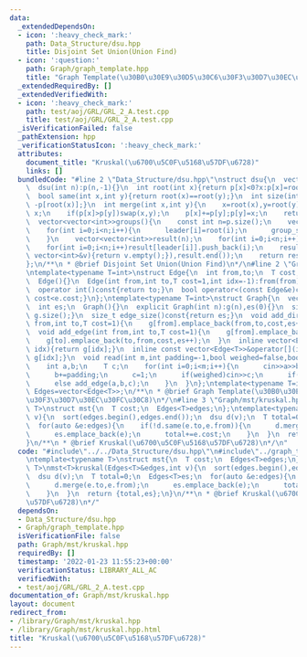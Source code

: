 ```yaml
---
data:
  _extendedDependsOn:
  - icon: ':heavy_check_mark:'
    path: Data_Structure/dsu.hpp
    title: Disjoint Set Union(Union Find)
  - icon: ':question:'
    path: Graph/graph_template.hpp
    title: "Graph Template(\u30B0\u30E9\u30D5\u30C6\u30F3\u30D7\u30EC\u30FC\u30C8)"
  _extendedRequiredBy: []
  _extendedVerifiedWith:
  - icon: ':heavy_check_mark:'
    path: test/aoj/GRL/GRL_2_A.test.cpp
    title: test/aoj/GRL/GRL_2_A.test.cpp
  _isVerificationFailed: false
  _pathExtension: hpp
  _verificationStatusIcon: ':heavy_check_mark:'
  attributes:
    document_title: "Kruskal(\u6700\u5C0F\u5168\u57DF\u6728)"
    links: []
  bundledCode: "#line 2 \"Data_Structure/dsu.hpp\"\nstruct dsu{\n  vector<int>p;\n\
    \  dsu(int n):p(n,-1){}\n  int root(int x){return p[x]<0?x:p[x]=root(p[x]);}\n\
    \  bool same(int x,int y){return root(x)==root(y);}\n  int size(int x){return\
    \ -p[root(x)];}\n  int merge(int x,int y){\n    x=root(x),y=root(y);\n    if(x==y)return\
    \ x;\n    if(p[x]>p[y])swap(x,y);\n    p[x]+=p[y];p[y]=x;\n    return x;\n  }\n\
    \  vector<vector<int>>groups(){\n    const int n=p.size();\n    vector<int>leader(n),group_size(n);\n\
    \    for(int i=0;i<n;i++){\n      leader[i]=root(i);\n      group_size[leader[i]]++;\n\
    \    }\n    vector<vector<int>>result(n);\n    for(int i=0;i<n;i++)result[i].reserve(group_size[i]);\n\
    \    for(int i=0;i<n;i++)result[leader[i]].push_back(i);\n    result.erase(remove_if(result.begin(),result.end(),[](const\
    \ vector<int>&v){return v.empty();}),result.end());\n    return result;\n  }\n\
    };\n/**\n * @brief Disjoint Set Union(Union Find)\n*/\n#line 2 \"Graph/graph_template.hpp\"\
    \ntemplate<typename T=int>\nstruct Edge{\n  int from,to;\n  T cost;\n  int idx;\n\
    \  Edge(){}\n  Edge(int from,int to,T cost=1,int idx=-1):from(from),to(to),cost(cost),idx(idx){}\n\
    \  operator int()const{return to;}\n  bool operator<(const Edge&e)const{return\
    \ cost<e.cost;}\n};\ntemplate<typename T=int>\nstruct Graph{\n  vector<vector<Edge<T>>>g;\n\
    \  int es;\n  Graph(){}\n  explicit Graph(int n):g(n),es(0){}\n  size_t size()const{return\
    \ g.size();}\n  size_t edge_size()const{return es;}\n  void add_directed_edge(int\
    \ from,int to,T cost=1){\n    g[from].emplace_back(from,to,cost,es++);\n  }\n\
    \  void add_edge(int from,int to,T cost=1){\n    g[from].emplace_back(from,to,cost,es);\n\
    \    g[to].emplace_back(to,from,cost,es++);\n  }\n  inline vector<Edge<T>>&operator[](int\
    \ idx){return g[idx];}\n  inline const vector<Edge<T>>&operator[](int idx)const{return\
    \ g[idx];}\n  void read(int m,int padding=-1,bool weighed=false,bool direct=false){\n\
    \    int a,b;\n    T c;\n    for(int i=0;i<m;i++){\n      cin>>a>>b;\n      a+=padding;\n\
    \      b+=padding;\n      c=1;\n      if(weighed)cin>>c;\n      if(direct)add_directed_edge(a,b,c);\n\
    \      else add_edge(a,b,c);\n    }\n  }\n};\ntemplate<typename T=int>\nusing\
    \ Edges=vector<Edge<T>>;\n/**\n * @brief Graph Template(\u30B0\u30E9\u30D5\u30C6\
    \u30F3\u30D7\u30EC\u30FC\u30C8)\n*/\n#line 3 \"Graph/mst/kruskal.hpp\"\ntemplate<typename\
    \ T>\nstruct mst{\n  T cost;\n  Edges<T>edges;\n};\ntemplate<typename T>\nmst<T>kruskal(Edges<T>&edges,int\
    \ v){\n  sort(edges.begin(),edges.end());\n  dsu d(v);\n  T total=0;\n  Edges<T>es;\n\
    \  for(auto &e:edges){\n    if(!d.same(e.to,e.from)){\n      d.merge(e.to,e.from);\n\
    \      es.emplace_back(e);\n      total+=e.cost;\n    }\n  }\n  return {total,es};\n\
    }\n/**\n * @brief Kruskal(\u6700\u5C0F\u5168\u57DF\u6728)\n*/\n"
  code: "#include\"../../Data_Structure/dsu.hpp\"\n#include\"../graph_template.hpp\"\
    \ntemplate<typename T>\nstruct mst{\n  T cost;\n  Edges<T>edges;\n};\ntemplate<typename\
    \ T>\nmst<T>kruskal(Edges<T>&edges,int v){\n  sort(edges.begin(),edges.end());\n\
    \  dsu d(v);\n  T total=0;\n  Edges<T>es;\n  for(auto &e:edges){\n    if(!d.same(e.to,e.from)){\n\
    \      d.merge(e.to,e.from);\n      es.emplace_back(e);\n      total+=e.cost;\n\
    \    }\n  }\n  return {total,es};\n}\n/**\n * @brief Kruskal(\u6700\u5C0F\u5168\
    \u57DF\u6728)\n*/"
  dependsOn:
  - Data_Structure/dsu.hpp
  - Graph/graph_template.hpp
  isVerificationFile: false
  path: Graph/mst/kruskal.hpp
  requiredBy: []
  timestamp: '2022-01-23 11:55:23+00:00'
  verificationStatus: LIBRARY_ALL_AC
  verifiedWith:
  - test/aoj/GRL/GRL_2_A.test.cpp
documentation_of: Graph/mst/kruskal.hpp
layout: document
redirect_from:
- /library/Graph/mst/kruskal.hpp
- /library/Graph/mst/kruskal.hpp.html
title: "Kruskal(\u6700\u5C0F\u5168\u57DF\u6728)"
---
```

